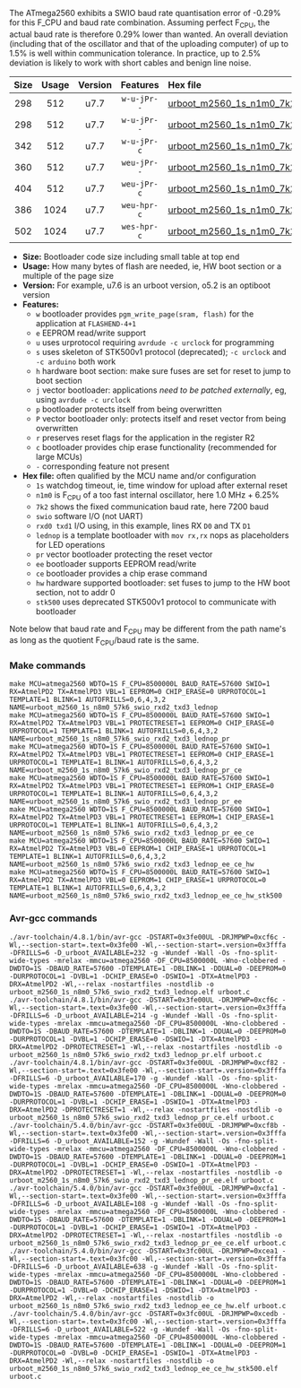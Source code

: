 The ATmega2560 exhibits a SWIO baud rate quantisation error of -0.29% for this F_CPU and baud rate combination. Assuming perfect F<sub>CPU</sub>, the actual baud rate is therefore 0.29% lower than wanted. An overall deviation (including that of the oscillator and that of the uploading computer) of up to 1.5% is well within communication tolerance. In practice, up to 2.5% deviation is likely to work with short cables and benign line noise.

|Size|Usage|Version|Features|Hex file|
|:-:|:-:|:-:|:-:|:--|
|298|512|u7.7|`w-u-jPr--`|[urboot_m2560_1s_n1m0_7k2_swio_rxd2_txd3_lednop.hex](https://raw.githubusercontent.com/stefanrueger/urboot.hex/main/boards/mega-r3/atmega2560/watchdog_1_s/internal_oscillator_n%2B6.25%25/%2B1m000000_hz/%2B%2B%2B7k2_baud/uart1_rxd2_txd3/lednop/urboot_m2560_1s_n1m0_7k2_swio_rxd2_txd3_lednop.hex)|
|298|512|u7.7|`w-u-jPr--`|[urboot_m2560_1s_n1m0_7k2_swio_rxd2_txd3_lednop_pr.hex](https://raw.githubusercontent.com/stefanrueger/urboot.hex/main/boards/mega-r3/atmega2560/watchdog_1_s/internal_oscillator_n%2B6.25%25/%2B1m000000_hz/%2B%2B%2B7k2_baud/uart1_rxd2_txd3/lednop/urboot_m2560_1s_n1m0_7k2_swio_rxd2_txd3_lednop_pr.hex)|
|342|512|u7.7|`w-u-jPr-c`|[urboot_m2560_1s_n1m0_7k2_swio_rxd2_txd3_lednop_pr_ce.hex](https://raw.githubusercontent.com/stefanrueger/urboot.hex/main/boards/mega-r3/atmega2560/watchdog_1_s/internal_oscillator_n%2B6.25%25/%2B1m000000_hz/%2B%2B%2B7k2_baud/uart1_rxd2_txd3/lednop/urboot_m2560_1s_n1m0_7k2_swio_rxd2_txd3_lednop_pr_ce.hex)|
|360|512|u7.7|`weu-jPr--`|[urboot_m2560_1s_n1m0_7k2_swio_rxd2_txd3_lednop_pr_ee.hex](https://raw.githubusercontent.com/stefanrueger/urboot.hex/main/boards/mega-r3/atmega2560/watchdog_1_s/internal_oscillator_n%2B6.25%25/%2B1m000000_hz/%2B%2B%2B7k2_baud/uart1_rxd2_txd3/lednop/urboot_m2560_1s_n1m0_7k2_swio_rxd2_txd3_lednop_pr_ee.hex)|
|404|512|u7.7|`weu-jPr-c`|[urboot_m2560_1s_n1m0_7k2_swio_rxd2_txd3_lednop_pr_ee_ce.hex](https://raw.githubusercontent.com/stefanrueger/urboot.hex/main/boards/mega-r3/atmega2560/watchdog_1_s/internal_oscillator_n%2B6.25%25/%2B1m000000_hz/%2B%2B%2B7k2_baud/uart1_rxd2_txd3/lednop/urboot_m2560_1s_n1m0_7k2_swio_rxd2_txd3_lednop_pr_ee_ce.hex)|
|386|1024|u7.7|`weu-hpr-c`|[urboot_m2560_1s_n1m0_7k2_swio_rxd2_txd3_lednop_ee_ce_hw.hex](https://raw.githubusercontent.com/stefanrueger/urboot.hex/main/boards/mega-r3/atmega2560/watchdog_1_s/internal_oscillator_n%2B6.25%25/%2B1m000000_hz/%2B%2B%2B7k2_baud/uart1_rxd2_txd3/lednop/urboot_m2560_1s_n1m0_7k2_swio_rxd2_txd3_lednop_ee_ce_hw.hex)|
|502|1024|u7.7|`wes-hpr-c`|[urboot_m2560_1s_n1m0_7k2_swio_rxd2_txd3_lednop_ee_ce_hw_stk500.hex](https://raw.githubusercontent.com/stefanrueger/urboot.hex/main/boards/mega-r3/atmega2560/watchdog_1_s/internal_oscillator_n%2B6.25%25/%2B1m000000_hz/%2B%2B%2B7k2_baud/uart1_rxd2_txd3/lednop/urboot_m2560_1s_n1m0_7k2_swio_rxd2_txd3_lednop_ee_ce_hw_stk500.hex)|

- **Size:** Bootloader code size including small table at top end
- **Usage:** How many bytes of flash are needed, ie, HW boot section or a multiple of the page size
- **Version:** For example, u7.6 is an urboot version, o5.2 is an optiboot version
- **Features:**
  + `w` bootloader provides `pgm_write_page(sram, flash)` for the application at `FLASHEND-4+1`
  + `e` EEPROM read/write support
  + `u` uses urprotocol requiring `avrdude -c urclock` for programming
  + `s` uses skeleton of STK500v1 protocol (deprecated); `-c urclock` and `-c arduino` both work
  + `h` hardware boot section: make sure fuses are set for reset to jump to boot section
  + `j` vector bootloader: applications *need to be patched externally*, eg, using `avrdude -c urclock`
  + `p` bootloader protects itself from being overwritten
  + `P` vector bootloader only: protects itself and reset vector from being overwritten
  + `r` preserves reset flags for the application in the register R2
  + `c` bootloader provides chip erase functionality (recommended for large MCUs)
  + `-` corresponding feature not present
- **Hex file:** often qualified by the MCU name and/or configuration
  + `1s` watchdog timeout, ie, time window for upload after external reset
  + `n1m0` is F<sub>CPU</sub> of a too fast internal oscillator, here 1.0 MHz + 6.25%
  + `7k2` shows the fixed communication baud rate, here 7200 baud
  + `swio` software I/O (not UART)
  + `rxd0 txd1` I/O using, in this example, lines RX `D0` and TX `D1`
  + `lednop` is a template bootloader with `mov rx,rx` nops as placeholders for LED operations
  + `pr` vector bootloader protecting the reset vector
  + `ee` bootloader supports EEPROM read/write
  + `ce` bootloader provides a chip erase command
  + `hw` hardware supported bootloader: set fuses to jump to the HW boot section, not to addr 0
  + `stk500` uses deprecated STK500v1 protocol to communicate with bootloader


Note below that baud rate and F<sub>CPU</sub> may be different from the path name's as long as the quotient F<sub>CPU</sub>/baud rate is the same.

### Make commands
```
make MCU=atmega2560 WDTO=1S F_CPU=8500000L BAUD_RATE=57600 SWIO=1 RX=AtmelPD2 TX=AtmelPD3 VBL=1 EEPROM=0 CHIP_ERASE=0 URPROTOCOL=1 TEMPLATE=1 BLINK=1 AUTOFRILLS=0,6,4,3,2 NAME=urboot_m2560_1s_n8m0_57k6_swio_rxd2_txd3_lednop
make MCU=atmega2560 WDTO=1S F_CPU=8500000L BAUD_RATE=57600 SWIO=1 RX=AtmelPD2 TX=AtmelPD3 VBL=1 PROTECTRESET=1 EEPROM=0 CHIP_ERASE=0 URPROTOCOL=1 TEMPLATE=1 BLINK=1 AUTOFRILLS=0,6,4,3,2 NAME=urboot_m2560_1s_n8m0_57k6_swio_rxd2_txd3_lednop_pr
make MCU=atmega2560 WDTO=1S F_CPU=8500000L BAUD_RATE=57600 SWIO=1 RX=AtmelPD2 TX=AtmelPD3 VBL=1 PROTECTRESET=1 EEPROM=0 CHIP_ERASE=1 URPROTOCOL=1 TEMPLATE=1 BLINK=1 AUTOFRILLS=0,6,4,3,2 NAME=urboot_m2560_1s_n8m0_57k6_swio_rxd2_txd3_lednop_pr_ce
make MCU=atmega2560 WDTO=1S F_CPU=8500000L BAUD_RATE=57600 SWIO=1 RX=AtmelPD2 TX=AtmelPD3 VBL=1 PROTECTRESET=1 EEPROM=1 CHIP_ERASE=0 URPROTOCOL=1 TEMPLATE=1 BLINK=1 AUTOFRILLS=0,6,4,3,2 NAME=urboot_m2560_1s_n8m0_57k6_swio_rxd2_txd3_lednop_pr_ee
make MCU=atmega2560 WDTO=1S F_CPU=8500000L BAUD_RATE=57600 SWIO=1 RX=AtmelPD2 TX=AtmelPD3 VBL=1 PROTECTRESET=1 EEPROM=1 CHIP_ERASE=1 URPROTOCOL=1 TEMPLATE=1 BLINK=1 AUTOFRILLS=0,6,4,3,2 NAME=urboot_m2560_1s_n8m0_57k6_swio_rxd2_txd3_lednop_pr_ee_ce
make MCU=atmega2560 WDTO=1S F_CPU=8500000L BAUD_RATE=57600 SWIO=1 RX=AtmelPD2 TX=AtmelPD3 VBL=0 EEPROM=1 CHIP_ERASE=1 URPROTOCOL=1 TEMPLATE=1 BLINK=1 AUTOFRILLS=0,6,4,3,2 NAME=urboot_m2560_1s_n8m0_57k6_swio_rxd2_txd3_lednop_ee_ce_hw
make MCU=atmega2560 WDTO=1S F_CPU=8500000L BAUD_RATE=57600 SWIO=1 RX=AtmelPD2 TX=AtmelPD3 VBL=0 EEPROM=1 CHIP_ERASE=1 URPROTOCOL=0 TEMPLATE=1 BLINK=1 AUTOFRILLS=0,6,4,3,2 NAME=urboot_m2560_1s_n8m0_57k6_swio_rxd2_txd3_lednop_ee_ce_hw_stk500
```

### Avr-gcc commands
```
./avr-toolchain/4.8.1/bin/avr-gcc -DSTART=0x3fe00UL -DRJMPWP=0xcf6c -Wl,--section-start=.text=0x3fe00 -Wl,--section-start=.version=0x3fffa -DFRILLS=6 -D_urboot_AVAILABLE=232 -g -Wundef -Wall -Os -fno-split-wide-types -mrelax -mmcu=atmega2560 -DF_CPU=8500000L -Wno-clobbered -DWDTO=1S -DBAUD_RATE=57600 -DTEMPLATE=1 -DBLINK=1 -DDUAL=0 -DEEPROM=0 -DURPROTOCOL=1 -DVBL=1 -DCHIP_ERASE=0 -DSWIO=1 -DTX=AtmelPD3 -DRX=AtmelPD2 -Wl,--relax -nostartfiles -nostdlib -o urboot_m2560_1s_n8m0_57k6_swio_rxd2_txd3_lednop.elf urboot.c
./avr-toolchain/4.8.1/bin/avr-gcc -DSTART=0x3fe00UL -DRJMPWP=0xcf6c -Wl,--section-start=.text=0x3fe00 -Wl,--section-start=.version=0x3fffa -DFRILLS=6 -D_urboot_AVAILABLE=214 -g -Wundef -Wall -Os -fno-split-wide-types -mrelax -mmcu=atmega2560 -DF_CPU=8500000L -Wno-clobbered -DWDTO=1S -DBAUD_RATE=57600 -DTEMPLATE=1 -DBLINK=1 -DDUAL=0 -DEEPROM=0 -DURPROTOCOL=1 -DVBL=1 -DCHIP_ERASE=0 -DSWIO=1 -DTX=AtmelPD3 -DRX=AtmelPD2 -DPROTECTRESET=1 -Wl,--relax -nostartfiles -nostdlib -o urboot_m2560_1s_n8m0_57k6_swio_rxd2_txd3_lednop_pr.elf urboot.c
./avr-toolchain/4.8.1/bin/avr-gcc -DSTART=0x3fe00UL -DRJMPWP=0xcf82 -Wl,--section-start=.text=0x3fe00 -Wl,--section-start=.version=0x3fffa -DFRILLS=6 -D_urboot_AVAILABLE=170 -g -Wundef -Wall -Os -fno-split-wide-types -mrelax -mmcu=atmega2560 -DF_CPU=8500000L -Wno-clobbered -DWDTO=1S -DBAUD_RATE=57600 -DTEMPLATE=1 -DBLINK=1 -DDUAL=0 -DEEPROM=0 -DURPROTOCOL=1 -DVBL=1 -DCHIP_ERASE=1 -DSWIO=1 -DTX=AtmelPD3 -DRX=AtmelPD2 -DPROTECTRESET=1 -Wl,--relax -nostartfiles -nostdlib -o urboot_m2560_1s_n8m0_57k6_swio_rxd2_txd3_lednop_pr_ce.elf urboot.c
./avr-toolchain/5.4.0/bin/avr-gcc -DSTART=0x3fe00UL -DRJMPWP=0xcf8b -Wl,--section-start=.text=0x3fe00 -Wl,--section-start=.version=0x3fffa -DFRILLS=6 -D_urboot_AVAILABLE=152 -g -Wundef -Wall -Os -fno-split-wide-types -mrelax -mmcu=atmega2560 -DF_CPU=8500000L -Wno-clobbered -DWDTO=1S -DBAUD_RATE=57600 -DTEMPLATE=1 -DBLINK=1 -DDUAL=0 -DEEPROM=1 -DURPROTOCOL=1 -DVBL=1 -DCHIP_ERASE=0 -DSWIO=1 -DTX=AtmelPD3 -DRX=AtmelPD2 -DPROTECTRESET=1 -Wl,--relax -nostartfiles -nostdlib -o urboot_m2560_1s_n8m0_57k6_swio_rxd2_txd3_lednop_pr_ee.elf urboot.c
./avr-toolchain/5.4.0/bin/avr-gcc -DSTART=0x3fe00UL -DRJMPWP=0xcfa1 -Wl,--section-start=.text=0x3fe00 -Wl,--section-start=.version=0x3fffa -DFRILLS=6 -D_urboot_AVAILABLE=108 -g -Wundef -Wall -Os -fno-split-wide-types -mrelax -mmcu=atmega2560 -DF_CPU=8500000L -Wno-clobbered -DWDTO=1S -DBAUD_RATE=57600 -DTEMPLATE=1 -DBLINK=1 -DDUAL=0 -DEEPROM=1 -DURPROTOCOL=1 -DVBL=1 -DCHIP_ERASE=1 -DSWIO=1 -DTX=AtmelPD3 -DRX=AtmelPD2 -DPROTECTRESET=1 -Wl,--relax -nostartfiles -nostdlib -o urboot_m2560_1s_n8m0_57k6_swio_rxd2_txd3_lednop_pr_ee_ce.elf urboot.c
./avr-toolchain/5.4.0/bin/avr-gcc -DSTART=0x3fc00UL -DRJMPWP=0xcea1 -Wl,--section-start=.text=0x3fc00 -Wl,--section-start=.version=0x3fffa -DFRILLS=6 -D_urboot_AVAILABLE=638 -g -Wundef -Wall -Os -fno-split-wide-types -mrelax -mmcu=atmega2560 -DF_CPU=8500000L -Wno-clobbered -DWDTO=1S -DBAUD_RATE=57600 -DTEMPLATE=1 -DBLINK=1 -DDUAL=0 -DEEPROM=1 -DURPROTOCOL=1 -DVBL=0 -DCHIP_ERASE=1 -DSWIO=1 -DTX=AtmelPD3 -DRX=AtmelPD2 -Wl,--relax -nostartfiles -nostdlib -o urboot_m2560_1s_n8m0_57k6_swio_rxd2_txd3_lednop_ee_ce_hw.elf urboot.c
./avr-toolchain/5.4.0/bin/avr-gcc -DSTART=0x3fc00UL -DRJMPWP=0xcedb -Wl,--section-start=.text=0x3fc00 -Wl,--section-start=.version=0x3fffa -DFRILLS=6 -D_urboot_AVAILABLE=522 -g -Wundef -Wall -Os -fno-split-wide-types -mrelax -mmcu=atmega2560 -DF_CPU=8500000L -Wno-clobbered -DWDTO=1S -DBAUD_RATE=57600 -DTEMPLATE=1 -DBLINK=1 -DDUAL=0 -DEEPROM=1 -DURPROTOCOL=0 -DVBL=0 -DCHIP_ERASE=1 -DSWIO=1 -DTX=AtmelPD3 -DRX=AtmelPD2 -Wl,--relax -nostartfiles -nostdlib -o urboot_m2560_1s_n8m0_57k6_swio_rxd2_txd3_lednop_ee_ce_hw_stk500.elf urboot.c
```

